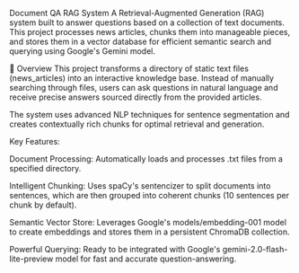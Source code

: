 Document QA RAG System
A Retrieval-Augmented Generation (RAG) system built to answer questions based on a collection of text documents. This project processes news articles, chunks them into manageable pieces, and stores them in a vector database for efficient semantic search and querying using Google's Gemini model.

📖 Overview
This project transforms a directory of static text files (news_articles) into an interactive knowledge base. Instead of manually searching through files, users can ask questions in natural language and receive precise answers sourced directly from the provided articles.

The system uses advanced NLP techniques for sentence segmentation and creates contextually rich chunks for optimal retrieval and generation.

Key Features:

Document Processing: Automatically loads and processes .txt files from a specified directory.

Intelligent Chunking: Uses spaCy's sentencizer to split documents into sentences, which are then grouped into coherent chunks (10 sentences per chunk by default).

Semantic Vector Store: Leverages Google's models/embedding-001 model to create embeddings and stores them in a persistent ChromaDB collection.

Powerful Querying: Ready to be integrated with Google's gemini-2.0-flash-lite-preview model for fast and accurate question-answering.
